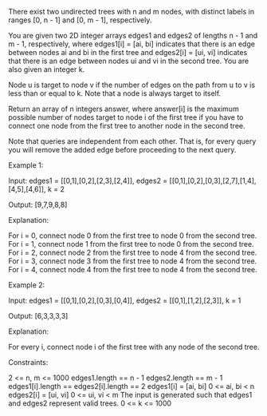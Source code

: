 There exist two undirected trees with n and m nodes, with distinct labels in ranges [0, n - 1] and [0, m - 1], respectively.

You are given two 2D integer arrays edges1 and edges2 of lengths n - 1 and m - 1, respectively, where edges1[i] = [ai, bi] indicates that there is an edge between nodes ai and bi in the first tree and edges2[i] = [ui, vi] indicates that there is an edge between nodes ui and vi in the second tree. You are also given an integer k.

Node u is target to node v if the number of edges on the path from u to v is less than or equal to k. Note that a node is always target to itself.

Return an array of n integers answer, where answer[i] is the maximum possible number of nodes target to node i of the first tree if you have to connect one node from the first tree to another node in the second tree.

Note that queries are independent from each other. That is, for every query you will remove the added edge before proceeding to the next query.

Example 1:

Input: edges1 = [[0,1],[0,2],[2,3],[2,4]], edges2 = [[0,1],[0,2],[0,3],[2,7],[1,4],[4,5],[4,6]], k = 2

Output: [9,7,9,8,8]

Explanation:

For i = 0, connect node 0 from the first tree to node 0 from the second tree.
For i = 1, connect node 1 from the first tree to node 0 from the second tree.
For i = 2, connect node 2 from the first tree to node 4 from the second tree.
For i = 3, connect node 3 from the first tree to node 4 from the second tree.
For i = 4, connect node 4 from the first tree to node 4 from the second tree.

Example 2:

Input: edges1 = [[0,1],[0,2],[0,3],[0,4]], edges2 = [[0,1],[1,2],[2,3]], k = 1

Output: [6,3,3,3,3]

Explanation:

For every i, connect node i of the first tree with any node of the second tree.

Constraints:

2 <= n, m <= 1000
edges1.length == n - 1
edges2.length == m - 1
edges1[i].length == edges2[i].length == 2
edges1[i] = [ai, bi]
0 <= ai, bi < n
edges2[i] = [ui, vi]
0 <= ui, vi < m
The input is generated such that edges1 and edges2 represent valid trees.
0 <= k <= 1000
